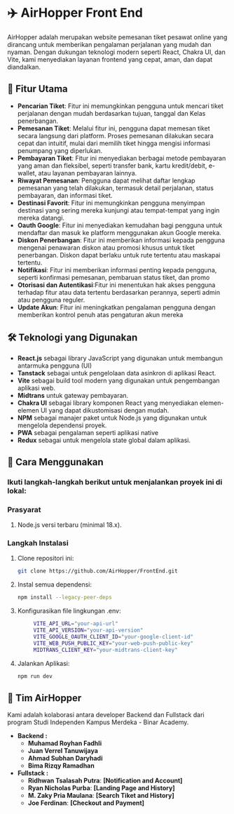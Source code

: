 # ✈️ AirHopper Front End


AirHopper adalah merupakan website pemesanan tiket pesawat online yang dirancang untuk memberikan pengalaman perjalanan yang mudah dan nyaman. Dengan dukungan teknologi modern seperti React, Chakra UI, dan Vite, kami menyediakan layanan frontend yang cepat, aman, dan dapat diandalkan.

## 🌟 Fitur Utama

- **Pencarian Tiket**: Fitur ini memungkinkan pengguna untuk mencari tiket perjalanan dengan mudah berdasarkan tujuan, tanggal dan Kelas penerbangan.
- **Pemesanan Tiket**: Melalui fitur ini, pengguna dapat memesan tiket secara langsung dari platform. Proses pemesanan dilakukan secara cepat dan intuitif, mulai dari memilih tiket hingga mengisi informasi penumpang yang diperlukan.
- **Pembayaran Tiket**: Fitur ini menyediakan berbagai metode pembayaran yang aman dan fleksibel, seperti transfer bank, kartu kredit/debit, e-wallet, atau layanan pembayaran lainnya.
- **Riwayat Pemesanan**: Pengguna dapat melihat daftar lengkap pemesanan yang telah dilakukan, termasuk detail perjalanan, status pembayaran, dan informasi tiket.
- **Destinasi Favorit**: Fitur ini memungkinkan pengguna menyimpan destinasi yang sering mereka kunjungi atau tempat-tempat yang ingin mereka datangi.
- **Oauth Google**: Fitur ini menyediakan kemudahan bagi pengguna untuk mendaftar dan masuk ke platform menggunakan akun Google mereka.
- **Diskon Penerbangan**: Fitur ini memberikan informasi kepada pengguna mengenai penawaran diskon atau promosi khusus untuk tiket penerbangan. Diskon dapat berlaku untuk rute tertentu atau maskapai tertentu.
- **Notifikasi**: Fitur ini memberikan informasi penting kepada pengguna, seperti konfirmasi pemesanan, pembaruan status tiket, dan promo
- **Otorisasi dan Autentikasi**:Fitur ini menentukan hak akses pengguna terhadap fitur atau data tertentu berdasarkan perannya, seperti admin atau pengguna reguler.
- **Update Akun**: Fitur ini meningkatkan pengalaman pengguna dengan memberikan kontrol penuh atas pengaturan akun mereka

## 🛠️ Teknologi yang Digunakan

- **React.js** sebagai library JavaScript yang digunakan untuk membangun antarmuka pengguna (UI)
- **Tanstack** sebagai untuk pengelolaan data asinkron di aplikasi React.
- **Vite** sebagai build tool modern yang digunakan untuk pengembangan aplikasi web.
- **Midtrans** untuk gateway pembayaran.
- **Chakra UI** sebagai library komponen React yang menyediakan elemen-elemen UI yang dapat dikustomisasi dengan mudah. 
- **NPM** sebagai manajer paket untuk Node.js yang digunakan untuk mengelola dependensi proyek.
- **PWA** sebagai pengalaman seperti aplikasi native
- **Redux** sebagai untuk mengelola state global dalam aplikasi.

## 🚀 Cara Menggunakan

### Ikuti langkah-langkah berikut untuk menjalankan proyek ini di lokal:

### Prasyarat

1. Node.js versi terbaru (minimal 18.x).

### Langkah Instalasi

1. Clone repositori ini:
   ```bash
   git clone https://github.com/AirHopper/FrontEnd.git
   ```
2. Instal semua dependensi:
   ```bash
   npm install --legacy-peer-deps
   ```
3. Konfigurasikan file lingkungan .env:

   ```bash
        VITE_API_URL="your-api-url"
        VITE_API_VERSION="your-api-version"
        VITE_GOOGLE_OAUTH_CLIENT_ID="your-google-client-id"
        VITE_WEB_PUSH_PUBLIC_KEY="your-web-push-public-key"
        MIDTRANS_CLIENT_KEY="your-midtrans-client-key"
   ```

3. Jalankan Aplikasi:
   ```bash
   npm run dev
   ```

## 👥 Tim AirHopper

Kami adalah kolaborasi antara developer Backend dan Fullstack dari program Studi Independen Kampus Merdeka - Binar Academy.

- **Backend :**
  - **Muhamad Royhan Fadhli** 
  - **Juan Verrel Tanuwijaya**
  - **Ahmad Subhan Daryhadi**
  - **Bima Rizqy Ramadhan** 
- **Fullstack :**
  - **Ridhwan Tsalasah Putra**: **[Notification and Account]**
  - **Ryan Nicholas Purba**: **[Landing Page and History]**
  - **M. Zaky Pria Maulana**: **[Search Tiket and History]**
  - **Joe Ferdinan**: **[Checkout and Payment]**

